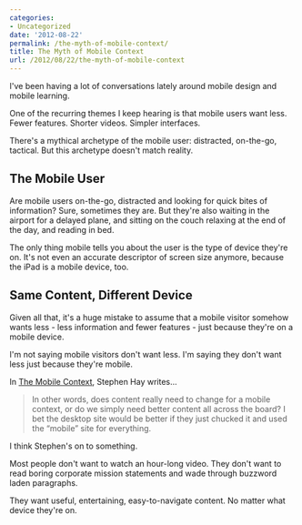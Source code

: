 ```yaml
---
categories:
- Uncategorized
date: '2012-08-22'
permalink: /the-myth-of-mobile-context/
title: The Myth of Mobile Context
url: /2012/08/22/the-myth-of-mobile-context
---
```


I've been having a lot of conversations lately around mobile design and mobile learning.

One of the recurring themes I keep hearing is that mobile users want less. Fewer features. Shorter videos. Simpler interfaces.

There's a mythical archetype of the mobile user: distracted, on-the-go, tactical. But this archetype doesn't match reality.

<!--more-->

<h2>The Mobile User</h2>

Are mobile users on-the-go, distracted and looking for quick bites of information? Sure, sometimes they are. But they're also waiting in the airport for a delayed plane, and sitting on the couch relaxing at the end of the day, and reading in bed.

The only thing mobile tells you about the user is the type of device they're on. It's not even an accurate descriptor of screen size anymore, because the iPad is a mobile device, too.

<h2>Same Content, Different Device</h2>

Given all that, it's a huge mistake to assume that a mobile visitor somehow wants less - less information and fewer features - just because they're on a mobile device.

I'm not saying mobile visitors don't want less. I'm saying they don't want less just because they're mobile.

In <a href="http://www.the-haystack.com/2012/07/09/great-works-of-fiction-presents-the-mobile-context/">The Mobile Context</a>, Stephen Hay writes...

<blockquote>In other words, does content really need to change for a mobile context, or do we simply need better content all across the board? I bet the desktop site would be better if they just chucked it and used the “mobile” site for everything.</blockquote>

I think Stephen's on to something.

Most people don't want to watch an hour-long video. They don't want to read boring corporate mission statements and wade through buzzword laden paragraphs.

They want useful, entertaining, easy-to-navigate content. No matter what device they're on.